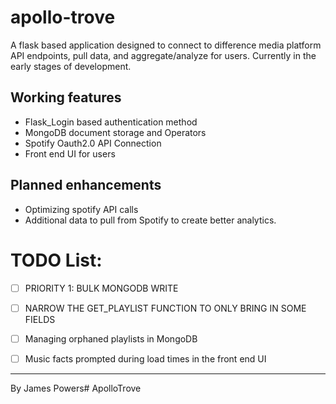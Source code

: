 # apollo-trove
A flask based application designed to connect to difference media platform API endpoints, pull data, and aggregate/analyze for users.
Currently in the early stages of development.

## Working features
- Flask_Login based authentication method
- MongoDB document storage and Operators
- Spotify Oauth2.0 API Connection
- Front end UI for users

## Planned enhancements
- Optimizing spotify API calls
- Additional data to pull from Spotify to create better analytics.

# TODO List:
- [ ] PRIORITY 1: BULK MONGODB WRITE

- [ ] NARROW THE GET_PLAYLIST FUNCTION TO ONLY BRING IN SOME FIELDS
- [ ] Managing orphaned playlists in MongoDB
- [ ] Music facts prompted during load times in the front end UI

--- 

By James Powers# ApolloTrove
